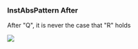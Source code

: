 ### InstAbsPattern After

After "Q", it is never the case that "R" holds

![](/img/patterns/InstAbsPattern_After.svg)
